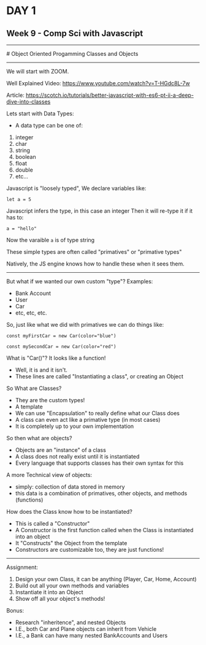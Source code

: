# DAY 1
## Week 9 - Comp Sci with Javascript
<hr>
# Object Oriented Progamming
Classes and Objects
<hr>

We will start with ZOOM.

Well Explained Video:
https://www.youtube.com/watch?v=T-HGdc8L-7w

Article:
https://scotch.io/tutorials/better-javascript-with-es6-pt-ii-a-deep-dive-into-classes

Lets start with Data Types:
- A data type can be one of:
1. integer
2. char
3. string
4. boolean
5. float
6. double
7. etc...

Javascript is "loosely typed",
We declare variables like:

`let a = 5`

Javascript infers the type, in this case an integer
Then it will re-type it if it has to:

`a = "hello"`

Now the varaible `a` is of type string

These simple types are often called "primatives" or "primative types"

Natively, the JS engine knows how to handle these when it sees them.

------------

But what if we wanted our own custom "type"?
Examples:
- Bank Account
- User
- Car
- etc, etc, etc.

So, just like what we did with primatives we can do things like:

`const myFirstCar = new Car(color="blue")`

`const mySecondCar = new Car(color="red")`

What is "Car()"? It looks like a function!
- Well, it is and it isn't.
- These lines are called "Instantiating a class", or creating an Object

So What are Classes?
- They are the custom types!
- A template
- We can use "Encapsulation" to really define what our Class does
- A class can even act like a primative type (in most cases)
- It is completely up to your own implementation

So then what are objects?
- Objects are an "instance" of a class
- A class does not really exist until it is instantiated
- Every language that supports classes has their own syntax for this

A more Technical view of objects:
- simply: collection of data stored in memory
- this data is a combination of primatives, other objects, and methods (functions)

How does the Class know how to be instantiated?
- This is called a "Constructor"
- A Constructor is the first function called when the Class is instantiated into an object
- It "Constructs" the Object from the template
- Constructors are customizable too, they are just functions!

-------------

Assignment:
1. Design your own Class, it can be anything (Player, Car, Home, Account)
2. Build out all your own methods and variables
3. Instantiate it into an Object
4. Show off all your object's methods!

Bonus:
- Research "inheritence", and nested Objects
- I.E., both Car and Plane objects can inherit from Vehicle
- I.E., a Bank can have many nested BankAccounts and Users
